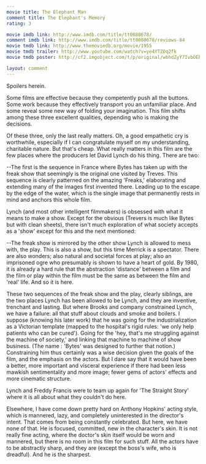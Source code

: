 ```yaml
---
movie title: The Elephant Man
comment title: The Elephant's Memory
rating: 3

movie imdb link: http://www.imdb.com/title/tt0080678/
comment imdb link: http://www.imdb.com/title/tt0080678/reviews-84
movie tmdb link: http://www.themoviedb.org/movie/1955
movie tmdb trailer: http://www.youtube.com/watch?v=ye4YTZOq2fk
movie tmdb poster: http://cf2.imgobject.com/t/p/original/wbhdZyY7IvbOEB1AyEyG1wpea4d.jpg

layout: comment
---
```


Spoilers herein.

Some films are effective because they competently push all the buttons. Some work because they effectively transport you an unfamiliar place. And some reveal some new way of folding your imagination. This film shifts among these three excellent qualities, depending who is making the decisions.

Of these three, only the last really matters. Oh, a good empathetic cry is worthwhile, especially if I can congratulate myself on my understanding, charitable nature. But that's cheap. What really matters in this film are the few places where the producers let David Lynch do his thing. There are two:

--The first is the sequence in France where Bytes has taken up with the freak show that seemingly is the original one visited by Treves. This sequence is clearly patterned on the amazing 'Freaks,' elaborating and extending many of the images first invented there. Leading up to the escape by the edge of the water, which is the single image that permanently rests in mind and anchors this whole film. 

Lynch (and most other intelligent filmmakers) is obsessed with what it means to make a show. Except for the obvious (Trevers is much like Bytes but with clean sheets), there isn't much exploration of what society accepts as a 'show' except for this and the next mentioned:

--The freak show is mirrored by the other show Lynch is allowed to mess with, the play. This is also a show, but this time Merrick is a spectator. There are also wonders; also natural and societal forces at play; also an imprisoned ogre who presumably is shown to have a heart of gold. By 1980, it is already a hard rule that the abstraction 'distance' between a film and the film or play within the film must be the same as between the film and 'real' life. And so it is here.

These two sequences of the freak show and the play, clearly siblings, are the two places Lynch has been allowed to be Lynch, and they are inventive, trenchant and lasting. But where Brooks and company constrained Lynch, we have a failure: all that stuff about clouds and smoke and boilers. I suppose (knowing his later work) that he was going for the industrialization as a Victorian template (mapped to the hospital's rigid rules: 'we only help patients who can be cured'). Going for the 'hey, that's me struggling against the machine of society,' and linking that machine to machine of show business. (The name : 'Bytes' was designed to further that notion.) Constraining him thus certainly was a wise decision given the goals of the film, and the emphasis on the actors. But I dare say that it would have been a better, more important and visceral experience if there had been less mawkish sentimentality and more image; fewer gems of actors' effects and more cinematic structure.

Lynch and Freddy Francis were to team up again for 'The Straight Story' where it is all about what they couldn't do here.

Elsewhere, I have come down pretty hard on Anthony Hopkins' acting style, which is mannered, lazy, and completely uninterested in the director's intent. That comes from being constantly celebrated. But here, we have none of that. He is focused, committed, new in the character's skin. It is not really fine acting, where the doctor's skin itself would be worn and mannered, but there is no room in this film for such stuff. All the actors have to be abstractly sharp, and they are (except the boss's wife, who is dreadful). And he is the sharpest.